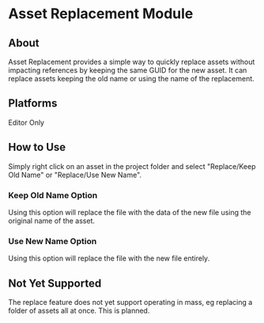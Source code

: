 # Asset Replacement Module

## About
Asset Replacement provides a simple way to quickly replace assets without impacting references by keeping the same GUID for the new asset.
It can replace assets keeping the old name or using the name of the replacement.

## Platforms
Editor Only

## How to Use
Simply right click on an asset in the project folder and select "Replace/Keep Old Name" or "Replace/Use New Name".

### Keep Old Name Option
Using this option will replace the file with the data of the new file using the original name of the asset.

### Use New Name Option
Using this option will replace the file with the new file entirely.

## Not Yet Supported
The replace feature does not yet support operating in mass, eg replacing a folder of assets all at once. This is planned.